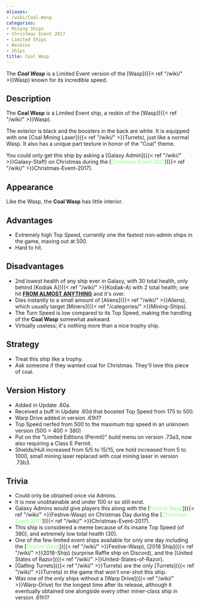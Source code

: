 ```yaml
---
aliases:
- /wiki/Coal-Wasp
categories:
- Mining Ships
- Christmas Event 2017
- Limited Ships
- Reskins
- Ships
title: Coal Wasp
---
```


The **_Coal Wasp_** is a Limited Event version of the [Wasp]({{< ref "/wiki/" >}}Wasp) known for its incredible speed. 

## Description

The **Coal Wasp** is a Limited Event ship, a reskin of the [Wasp]({{< ref "/wiki/" >}}Wasp).

The exterior is black and the boosters in the back are white. It is equipped with one [Coal Mining Laser]({{< ref "/wiki/" >}}Turrets), just like a normal Wasp. It also has a unique part texture in honor of the "Coal" theme.

You could only get this ship by asking a [Galaxy Admin]({{< ref "/wiki/" >}}Galaxy-Staff) on Christmas during the [<span style="color:#8dfc80">Christmas Event 2017</span>]({{< ref "/wiki/" >}}Christmas-Event-2017).

## Appearance

Like the Wasp, the **Coal Wasp** has little interior.

## Advantages

- Extremely high Top Speed, currently one the fastest non-admin ships in the game, maxing out at 500.
- Hard to hit.

## Disadvantages

- 2nd lowest health of any ship ever in Galaxy, with 30 total health, only behind [Kodiak A]({{< ref "/wiki/" >}}Kodiak-A) with 2 total health; one hit <u>**FROM ALMOST ANYTHING**</u> and it's over.
- Dies instantly to a small amount of [Aliens]({{< ref "/wiki/" >}}Aliens), which usually target [Miners]({{< ref "/categories/" >}}Mining-Ships).
- The Turn Speed is low compared to its Top Speed, making the handling of the **Coal Wasp** somewhat awkward.
- Virtually useless; it's nothing more than a nice trophy ship.

## Strategy

- Treat this ship like a trophy.
- Ask someone if they wanted coal for Christmas. They'll love this piece of coal.

## Version History 

- Added in Update .60a.
- Received a buff in Update .60d that boosted Top Speed from 175 to 500.
- Warp Drive added in version .61h1?
- Top Speed nerfed from 500 to the maximum top speed in an unknown version (500 > 400 > 380)
- Put on the "Limited Editions (Permit)" build menu on version .73a3, now also requiring a Class E Permit.
- Shields/Hull increased from 5/5 to 15/15, ore hold increased from 5 to 1000, small mining laser replaced with coal mining laser in version .73b3.

## Trivia

- Could only be obtained once via Admins.
- It is now unobtainable and under 100 or so still exist.
- Galaxy Admins would give players this along with the [<span style="color:#8dfc80">Festive Wasp</span>]({{< ref "/wiki/" >}}Festive-Wasp) on Christmas Day during the [<span style="color:#8dfc80">Christmas Event 2017</span>]({{< ref "/wiki/" >}}Christmas-Event-2017).
- This ship is considered a meme because of its insane Top Speed (of 380), and extremely low total health (30).
- One of the few limited event ships available for only one day including the [<span style="color:#8dfc80">Festive Wasp</span>]({{< ref "/wiki/" >}}Festive-Wasp), [2018 Ship]({{< ref "/wiki/" >}}2018-Ship) (surprise Raffle ship on Discord), and the [United States of Razor]({{< ref "/wiki/" >}}United-States-of-Razor).
- [Gatling Turrets]({{< ref "/wiki/" >}}Turrets) are the only [Turrets]({{< ref "/wiki/" >}}Turrets) in the game that won't one-shot this ship.
- Was one of the only ships without a [Warp Drive]({{< ref "/wiki/" >}}Warp-Drive) for the longest time after its release, although it eventually obtained one alongside every other miner-class ship in version .61h1?